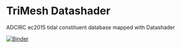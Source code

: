# TriMesh Datashader
ADCIRC ec2015 tidal constituent database mapped with Datashader

[![Binder](https://mybinder.org/badge.svg)](https://mybinder.org/v2/gh/reproducible-notebooks/Tides_TriMesh_Datashader/master?urlpath=%2Fapps%2Ftide_trimesh_widgets.ipynb)
